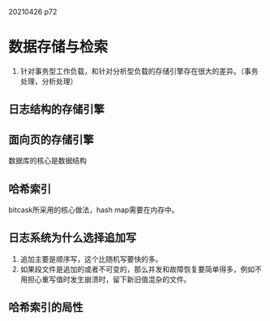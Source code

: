 20210426 p72


# 数据存储与检索
1. 针对事务型工作负载，和针对分析型负载的存储引擎存在很大的差异。（事务处理，分析处理）
## 日志结构的存储引擎
## 面向页的存储引擎
数据库的核心是数据结构
## 哈希索引
bitcask所采用的核心做法，hash map需要在内存中。
## 日志系统为什么选择追加写
1. 追加主要是顺序写，这个比随机写要快的多。
2. 如果段文件是追加的或者不可变的，那么并发和故障恢复要简单得多，例如不用担心重写值时发生崩溃时，留下新旧值混杂的文件。
## 哈希索引的局性
